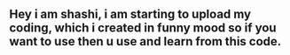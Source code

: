## Hey i am shashi, i am starting to upload my coding, which i created in funny mood so if you want to use then u use and learn from this code. 